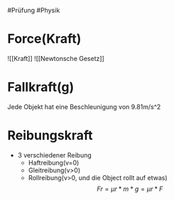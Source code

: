 #Prüfung #Physik 
# Force(Kraft)
![[Kraft]]
![[Newtonsche Gesetz]]

# Fallkraft(g)
Jede Objekt hat eine Beschleunigung von 9.81m/s^2


# Reibungskraft
- 3 verschiedener Reibung
	- Haftreibung(v=0)
	- Gleitreibung(v>0)
	- Rollreibung(v>0, und die Object rollt auf etwas)
$$Fr = \mu r * m * g = \mu r * F$$